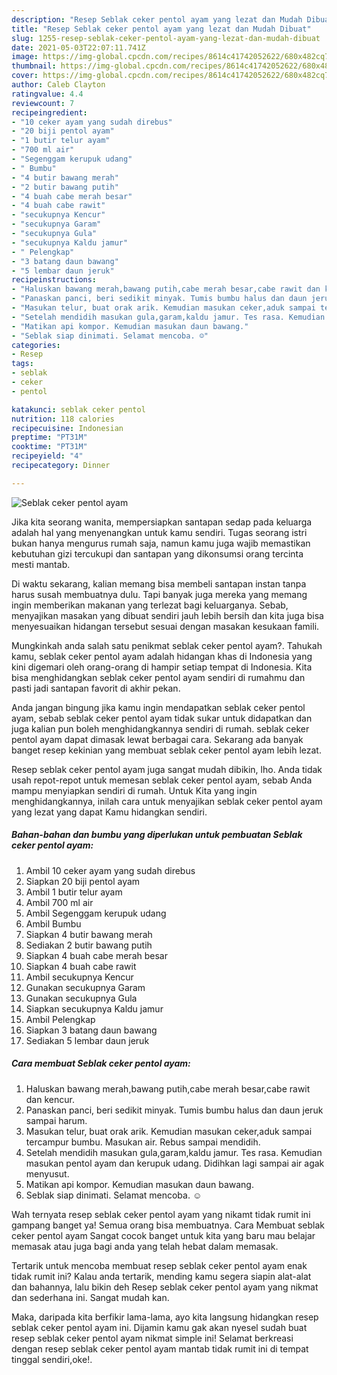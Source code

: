 ```yaml
---
description: "Resep Seblak ceker pentol ayam yang lezat dan Mudah Dibuat"
title: "Resep Seblak ceker pentol ayam yang lezat dan Mudah Dibuat"
slug: 1255-resep-seblak-ceker-pentol-ayam-yang-lezat-dan-mudah-dibuat
date: 2021-05-03T22:07:11.741Z
image: https://img-global.cpcdn.com/recipes/8614c41742052622/680x482cq70/seblak-ceker-pentol-ayam-foto-resep-utama.jpg
thumbnail: https://img-global.cpcdn.com/recipes/8614c41742052622/680x482cq70/seblak-ceker-pentol-ayam-foto-resep-utama.jpg
cover: https://img-global.cpcdn.com/recipes/8614c41742052622/680x482cq70/seblak-ceker-pentol-ayam-foto-resep-utama.jpg
author: Caleb Clayton
ratingvalue: 4.4
reviewcount: 7
recipeingredient:
- "10 ceker ayam yang sudah direbus"
- "20 biji pentol ayam"
- "1 butir telur ayam"
- "700 ml air"
- "Segenggam kerupuk udang"
- " Bumbu"
- "4 butir bawang merah"
- "2 butir bawang putih"
- "4 buah cabe merah besar"
- "4 buah cabe rawit"
- "secukupnya Kencur"
- "secukupnya Garam"
- "secukupnya Gula"
- "secukupnya Kaldu jamur"
- " Pelengkap"
- "3 batang daun bawang"
- "5 lembar daun jeruk"
recipeinstructions:
- "Haluskan bawang merah,bawang putih,cabe merah besar,cabe rawit dan kencur."
- "Panaskan panci, beri sedikit minyak. Tumis bumbu halus dan daun jeruk sampai harum."
- "Masukan telur, buat orak arik. Kemudian masukan ceker,aduk sampai tercampur bumbu. Masukan air. Rebus sampai mendidih."
- "Setelah mendidih masukan gula,garam,kaldu jamur. Tes rasa. Kemudian masukan pentol ayam dan kerupuk udang. Didihkan lagi sampai air agak menyusut."
- "Matikan api kompor. Kemudian masukan daun bawang."
- "Seblak siap dinimati. Selamat mencoba. ☺️"
categories:
- Resep
tags:
- seblak
- ceker
- pentol

katakunci: seblak ceker pentol 
nutrition: 118 calories
recipecuisine: Indonesian
preptime: "PT31M"
cooktime: "PT31M"
recipeyield: "4"
recipecategory: Dinner

---
```



![Seblak ceker pentol ayam](https://img-global.cpcdn.com/recipes/8614c41742052622/680x482cq70/seblak-ceker-pentol-ayam-foto-resep-utama.jpg)

Jika kita seorang wanita, mempersiapkan santapan sedap pada keluarga adalah hal yang menyenangkan untuk kamu sendiri. Tugas seorang istri bukan hanya mengurus rumah saja, namun kamu juga wajib memastikan kebutuhan gizi tercukupi dan santapan yang dikonsumsi orang tercinta mesti mantab.

Di waktu  sekarang, kalian memang bisa membeli santapan instan tanpa harus susah membuatnya dulu. Tapi banyak juga mereka yang memang ingin memberikan makanan yang terlezat bagi keluarganya. Sebab, menyajikan masakan yang dibuat sendiri jauh lebih bersih dan kita juga bisa menyesuaikan hidangan tersebut sesuai dengan masakan kesukaan famili. 



Mungkinkah anda salah satu penikmat seblak ceker pentol ayam?. Tahukah kamu, seblak ceker pentol ayam adalah hidangan khas di Indonesia yang kini digemari oleh orang-orang di hampir setiap tempat di Indonesia. Kita bisa menghidangkan seblak ceker pentol ayam sendiri di rumahmu dan pasti jadi santapan favorit di akhir pekan.

Anda jangan bingung jika kamu ingin mendapatkan seblak ceker pentol ayam, sebab seblak ceker pentol ayam tidak sukar untuk didapatkan dan juga kalian pun boleh menghidangkannya sendiri di rumah. seblak ceker pentol ayam dapat dimasak lewat berbagai cara. Sekarang ada banyak banget resep kekinian yang membuat seblak ceker pentol ayam lebih lezat.

Resep seblak ceker pentol ayam juga sangat mudah dibikin, lho. Anda tidak usah repot-repot untuk memesan seblak ceker pentol ayam, sebab Anda mampu menyiapkan sendiri di rumah. Untuk Kita yang ingin menghidangkannya, inilah cara untuk menyajikan seblak ceker pentol ayam yang lezat yang dapat Kamu hidangkan sendiri.

<!--inarticleads1-->

##### Bahan-bahan dan bumbu yang diperlukan untuk pembuatan Seblak ceker pentol ayam:

1. Ambil 10 ceker ayam yang sudah direbus
1. Siapkan 20 biji pentol ayam
1. Ambil 1 butir telur ayam
1. Ambil 700 ml air
1. Ambil Segenggam kerupuk udang
1. Ambil  Bumbu
1. Siapkan 4 butir bawang merah
1. Sediakan 2 butir bawang putih
1. Siapkan 4 buah cabe merah besar
1. Siapkan 4 buah cabe rawit
1. Ambil secukupnya Kencur
1. Gunakan secukupnya Garam
1. Gunakan secukupnya Gula
1. Siapkan secukupnya Kaldu jamur
1. Ambil  Pelengkap
1. Siapkan 3 batang daun bawang
1. Sediakan 5 lembar daun jeruk




<!--inarticleads2-->

##### Cara membuat Seblak ceker pentol ayam:

1. Haluskan bawang merah,bawang putih,cabe merah besar,cabe rawit dan kencur.
1. Panaskan panci, beri sedikit minyak. Tumis bumbu halus dan daun jeruk sampai harum.
1. Masukan telur, buat orak arik. Kemudian masukan ceker,aduk sampai tercampur bumbu. Masukan air. Rebus sampai mendidih.
1. Setelah mendidih masukan gula,garam,kaldu jamur. Tes rasa. Kemudian masukan pentol ayam dan kerupuk udang. Didihkan lagi sampai air agak menyusut.
1. Matikan api kompor. Kemudian masukan daun bawang.
1. Seblak siap dinimati. Selamat mencoba. ☺️




Wah ternyata resep seblak ceker pentol ayam yang nikamt tidak rumit ini gampang banget ya! Semua orang bisa membuatnya. Cara Membuat seblak ceker pentol ayam Sangat cocok banget untuk kita yang baru mau belajar memasak atau juga bagi anda yang telah hebat dalam memasak.

Tertarik untuk mencoba membuat resep seblak ceker pentol ayam enak tidak rumit ini? Kalau anda tertarik, mending kamu segera siapin alat-alat dan bahannya, lalu bikin deh Resep seblak ceker pentol ayam yang nikmat dan sederhana ini. Sangat mudah kan. 

Maka, daripada kita berfikir lama-lama, ayo kita langsung hidangkan resep seblak ceker pentol ayam ini. Dijamin kamu gak akan nyesel sudah buat resep seblak ceker pentol ayam nikmat simple ini! Selamat berkreasi dengan resep seblak ceker pentol ayam mantab tidak rumit ini di tempat tinggal sendiri,oke!.

